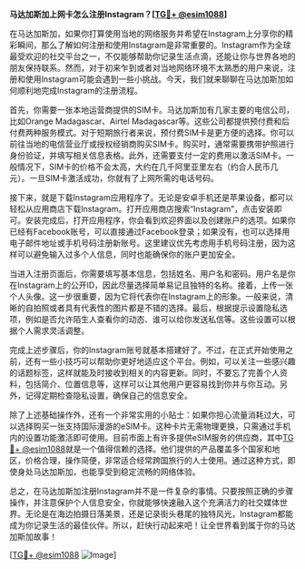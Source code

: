 **马达加斯加上网卡怎么注册Instagram？[[TG💪+ @esim1088](https://t.me/s/esim1088)]**

在马达加斯加，如果你打算使用当地的网络服务并希望在Instagram上分享你的精彩瞬间，那么了解如何注册和使用Instagram是非常重要的。Instagram作为全球最受欢迎的社交平台之一，不仅能够帮助你记录生活点滴，还能让你与世界各地的朋友保持联系。然而，对于初来乍到或者对当地网络环境不太熟悉的用户来说，注册和使用Instagram可能会遇到一些小挑战。今天，我们就来聊聊在马达加斯加如何顺利地完成Instagram的注册流程。

首先，你需要一张本地运营商提供的SIM卡。马达加斯加有几家主要的电信公司，比如Orange Madagascar、Airtel Madagascar等。这些公司都提供预付费和后付费两种服务模式。对于短期旅行者来说，预付费SIM卡是更方便的选择。你可以前往当地的电信营业厅或授权经销商购买SIM卡。购买时，通常需要携带护照进行身份验证，并填写相关信息表格。此外，还需要支付一定的费用以激活SIM卡。一般情况下，SIM卡的价格不会太高，大约在几千阿里亚里左右（约合人民币几元）。一旦SIM卡激活成功，你就有了上网所需的电话号码。

接下来，就是下载Instagram应用程序了。无论是安卓手机还是苹果设备，都可以轻松从应用商店下载Instagram。打开应用商店搜索“Instagram”，点击安装即可。安装完成后，打开应用程序，你会看到欢迎界面以及创建账户的选项。如果你已经有Facebook账号，可以直接通过Facebook登录；如果没有，也可以选择用电子邮件地址或手机号码注册新账号。这里建议优先考虑用手机号码注册，因为这样可以避免输入过多个人信息，同时也能确保你的账户更加安全。

当进入注册页面后，你需要填写基本信息，包括姓名、用户名和密码。用户名是你在Instagram上的公开ID，因此尽量选择简单易记且独特的名称。接着，上传一张个人头像。这一步很重要，因为它将代表你在Instagram上的形象。一般来说，清晰的自拍照或者具有代表性的图片都是不错的选择。最后，根据提示设置隐私选项，例如是否允许陌生人查看你的动态、谁可以给你发送私信等。这些设置可以根据个人需求灵活调整。

完成上述步骤后，你的Instagram账号就基本搭建好了。不过，在正式开始使用之前，还有一些小技巧可以帮助你更好地适应这个平台。例如，可以关注一些感兴趣的话题标签，这样就能及时接收到相关的内容更新。同时，不要忘了完善个人资料，包括简介、位置信息等，这样可以让其他用户更容易找到你并与你互动。另外，记得定期检查隐私设置，确保自己的信息安全。

除了上述基础操作外，还有一个非常实用的小贴士：如果你担心流量消耗过大，可以选择购买一张支持国际漫游的eSIM卡。这种卡片无需物理更换，只需通过手机内的设置功能激活即可使用。目前市面上有许多提供eSIM服务的供应商，其中[TG💪+ @esim1088](https://t.me/s/esim1088)就是一个值得信赖的选择。他们提供的产品覆盖多个国家和地区，价格合理，操作简便，非常适合经常跨国旅行的人士使用。通过这种方式，即使身处马达加斯加，也能享受到稳定流畅的网络体验。

总之，在马达加斯加注册Instagram并不是一件复杂的事情。只要按照正确的步骤操作，并注意保护个人信息安全，你就能够快速融入这个充满活力的社交媒体世界。无论是在海边拍摄日落美景，还是记录街头巷尾的独特风光，Instagram都能成为你记录生活的最佳伙伴。所以，赶快行动起来吧！让全世界看到属于你的马达加斯加故事！

[[TG💪+ @esim1088](https://t.me/s/esim1088) ![Image](https://i.postimg.cc/4NQfJmqS/Snipaste-2025-05-13-00-14-12.png)]